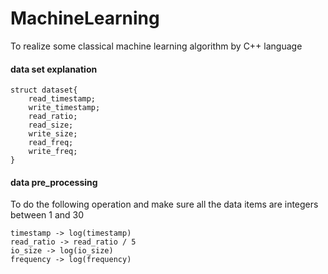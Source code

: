 # MachineLearning

To realize some classical machine learning algorithm by C++ language

#### data set explanation

```
struct dataset{
    read_timestamp;
    write_timestamp;
    read_ratio;
    read_size;
    write_size;
    read_freq;
    write_freq;
}
```

#### data pre_processing
To do the following operation and make sure all the data items are integers between 1 and 30 
```
timestamp -> log(timestamp)
read_ratio -> read_ratio / 5
io_size -> log(io_size)
frequency -> log(frequency)
```

